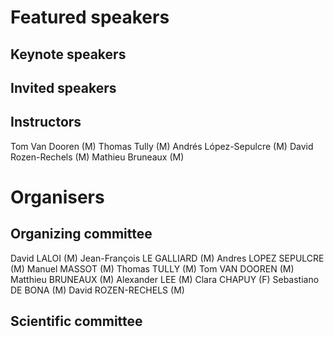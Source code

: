 # Featured speakers

## Keynote speakers


## Invited speakers


## Instructors
Tom Van Dooren (M)
Thomas Tully (M)
Andrés López-Sepulcre (M)
David Rozen-Rechels (M)
Mathieu Bruneaux (M)

# Organisers


## Organizing committee
David LALOI (M)
Jean-François LE GALLIARD (M)
Andres LOPEZ SEPULCRE (M)
Manuel MASSOT (M)
Thomas TULLY (M)
Tom VAN DOOREN (M)
Matthieu BRUNEAUX (M)
Alexander LEE (M)
Clara CHAPUY (F)
Sebastiano DE BONA (M)
David ROZEN-RECHELS (M)

## Scientific committee
